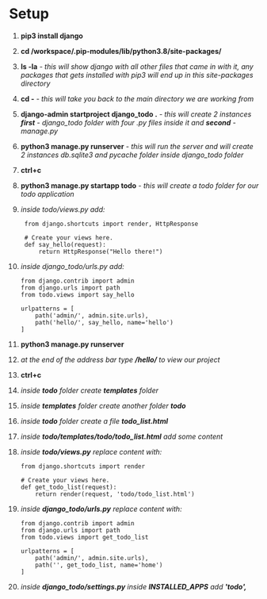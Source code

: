 # Setup

1. **pip3 install django**
2. **cd /workspace/.pip-modules/lib/python3.8/site-packages/**
3. **ls -la** *- this will show django with all other files that came in with it, any packages that gets installed with pip3 will end up in this site-packages directory*
4. **cd -** *- this will take you back to the main directory we are working from*
5. **django-admin startproject django_todo .** *- this will create 2 instances **first** - django_todo folder with four .py files inside it and **second** - manage.py*
6. **python3 manage.py runserver** *- this will run the server and will create 2 instances db.sqlite3 and pycache folder inside django_todo folder*
7. **ctrl+c**
8. **python3 manage.py startapp todo** *- this will create a todo folder for our todo application*
9. *inside todo/views.py add:* 

        from django.shortcuts import render, HttpResponse

        # Create your views here.
        def say_hello(request):
            return HttpResponse("Hello there!")

10. *inside django_todo/urls.py add:*

        from django.contrib import admin
        from django.urls import path
        from todo.views import say_hello

        urlpatterns = [
            path('admin/', admin.site.urls),
            path('hello/', say_hello, name='hello')
        ]

11. **python3 manage.py runserver**
12. *at the end of the address bar type **/hello/** to view our project*
13. **ctrl+c**
14. *inside **todo** folder create **templates** folder*
15. *inside **templates** folder create another folder **todo***
16. *inside **todo** folder create a file **todo_list.html***
17. *inside **todo/templates/todo/todo_list.html** add some content*
18. *inside **todo/views.py** replace content with:*

        from django.shortcuts import render

        # Create your views here.
        def get_todo_list(request):
            return render(request, 'todo/todo_list.html')

19. *inside **django_todo/urls.py** replace content with:*

        from django.contrib import admin
        from django.urls import path
        from todo.views import get_todo_list

        urlpatterns = [
            path('admin/', admin.site.urls),
            path('', get_todo_list, name='home')
        ]

20. *inside **django_todo/settings.py** inside **INSTALLED_APPS** add **'todo',***